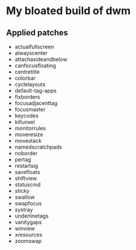 # My bloated build of dwm

## Applied patches

 - actualfullscreen
 - alwayscenter
 - attachasideandbelow
 - canfocusfloating
 - centretitle
 - colorbar
 - cyclelayouts
 - default-tag-apps
 - fixborders
 - focusadjacenttag
 - focusmaster
 - keycodes
 - killunsel
 - monitorrules
 - moveresize
 - movestack
 - namedscratchpads
 - noborder
 - pertag
 - restartsig
 - savefloats
 - shiftview
 - statuscmd
 - sticky
 - swallow
 - swapfocus
 - systray
 - underlinetags
 - vanitygaps
 - winview
 - xresources
 - zoomswap
